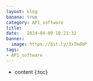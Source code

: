 ```yaml
---
layout: blog
banana: true
category: API_software
title:  
date:   2024-04-09 10:21:32
banner:
  image: https://bit.ly/3xTmdUP
tags:
- API_software
---
```


* content
{:toc}

